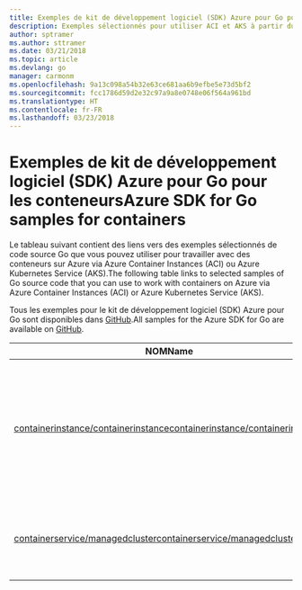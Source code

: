 ```yaml
---
title: Exemples de kit de développement logiciel (SDK) Azure pour Go pour les conteneurs
description: Exemples sélectionnés pour utiliser ACI et AKS à partir du kit de développement logiciel (SDK) Azure pour Go.
author: sptramer
ms.author: sttramer
ms.date: 03/21/2018
ms.topic: article
ms.devlang: go
manager: carmonm
ms.openlocfilehash: 9a13c098a54b32e63ce681aa6b9efbe5e73d5bf2
ms.sourcegitcommit: fcc1786d59d2e32c97a9a8e0748e06f564a961bd
ms.translationtype: HT
ms.contentlocale: fr-FR
ms.lasthandoff: 03/23/2018
---
```

# <a name="azure-sdk-for-go-samples-for-containers"></a><span data-ttu-id="24278-103">Exemples de kit de développement logiciel (SDK) Azure pour Go pour les conteneurs</span><span class="sxs-lookup"><span data-stu-id="24278-103">Azure SDK for Go samples for containers</span></span>

<span data-ttu-id="24278-104">Le tableau suivant contient des liens vers des exemples sélectionnés de code source Go que vous pouvez utiliser pour travailler avec des conteneurs sur Azure via Azure Container Instances (ACI) ou Azure Kubernetes Service (AKS).</span><span class="sxs-lookup"><span data-stu-id="24278-104">The following table links to selected samples of Go source code that you can use to work with containers on Azure via Azure Container Instances (ACI) or Azure Kubernetes Service (AKS).</span></span> 

<span data-ttu-id="24278-105">Tous les exemples pour le kit de développement logiciel (SDK) Azure pour Go sont disponibles dans [GitHub](https://github.com/Azure-Samples/azure-sdk-for-go-samples).</span><span class="sxs-lookup"><span data-stu-id="24278-105">All samples for the Azure SDK for Go are available on [GitHub](https://github.com/Azure-Samples/azure-sdk-for-go-samples).</span></span>

| <span data-ttu-id="24278-106">NOM</span><span class="sxs-lookup"><span data-stu-id="24278-106">Name</span></span> | <span data-ttu-id="24278-107">Description</span><span class="sxs-lookup"><span data-stu-id="24278-107">Description</span></span> |
|------|-------------|
| [<span data-ttu-id="24278-108">containerinstance/containerinstance</span><span class="sxs-lookup"><span data-stu-id="24278-108">containerinstance/containerinstance</span></span>](https://github.com/Azure-Samples/azure-sdk-for-go-samples/blob/master/containerinstance/containerinstance.go) | <span data-ttu-id="24278-109">Utiliser les groupes de conteneurs dans Azure Container Instances.</span><span class="sxs-lookup"><span data-stu-id="24278-109">Work with container groups in Azure Container Instances.</span></span> <span data-ttu-id="24278-110">Créer et modifier des conteneurs dans un groupe ACI.</span><span class="sxs-lookup"><span data-stu-id="24278-110">Create and modify containers in an ACI group.</span></span> |
| [<span data-ttu-id="24278-111">containerservice/managedcluster</span><span class="sxs-lookup"><span data-stu-id="24278-111">containerservice/managedcluster</span></span>](https://github.com/Azure-Samples/azure-sdk-for-go-samples/blob/master/containerservice/managedcluster.go) | <span data-ttu-id="24278-112">Créer, supprimer et inspecter les clients Azure Kubernetes Service (AKS).</span><span class="sxs-lookup"><span data-stu-id="24278-112">Create, delete, and inspect Azure Kubernetes Service (AKS) clients.</span></span> |

